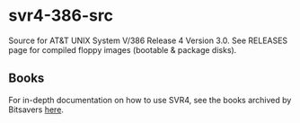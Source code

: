 # svr4-386-src
Source for AT&amp;T UNIX System V/386 Release 4 Version 3.0. See RELEASES page for compiled floppy images (bootable & package disks).

## Books
For in-depth documentation on how to use SVR4, see the books archived by Bitsavers [here](http://www.bitsavers.org/pdf/att/unix/System_V_Release_4/).

